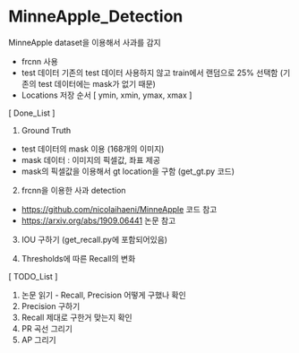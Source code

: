 # MinneApple_Detection
MinneApple dataset을 이용해서 사과를 감지

- frcnn 사용
- test 데이터 기존의 test 데이터 사용하지 않고 train에서 랜덤으로 25% 선택함 (기존의 test 데이터에는 mask가 없기 때문)
- Locations 저장 순서 [ ymin, xmin, ymax, xmax ]


[ Done_List ]
1. Ground Truth
 - test 데이터의 mask 이용 (168개의 이미지)
 - mask 데이터 : 이미지의 픽셀값, 좌표 제공
 - mask의 픽셀값을 이용해서 gt location을 구함 (get_gt.py 코드)

2. frcnn을 이용한 사과 detection
 - https://github.com/nicolaihaeni/MinneApple 코드 참고
 - https://arxiv.org/abs/1909.06441 논문 참고

3. IOU 구하기 (get_recall.py에 포함되어있음)
 
4. Thresholds에 따른 Recall의 변화 



[ TODO_List ]
1. 논문 읽기 - Recall, Precision 어떻게 구했나 확인
2. Precision 구하기
3. Recall 제대로 구한거 맞는지 확인
4. PR 곡선 그리기
5. AP 그리기
